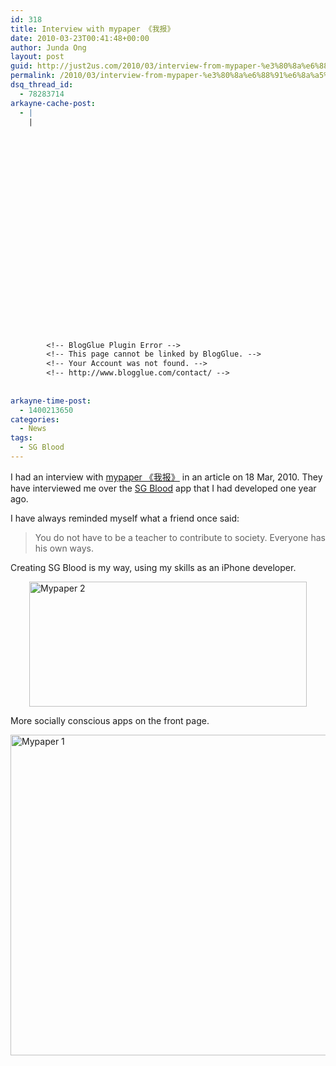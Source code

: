 ```yaml
---
id: 318
title: Interview with mypaper 《我报》
date: 2010-03-23T00:41:48+00:00
author: Junda Ong
layout: post
guid: http://just2us.com/2010/03/interview-from-mypaper-%e3%80%8a%e6%88%91%e6%8a%a5%e3%80%8b/
permalink: /2010/03/interview-from-mypaper-%e3%80%8a%e6%88%91%e6%8a%a5%e3%80%8b/
dsq_thread_id:
  - 78283714
arkayne-cache-post:
  - |
    |
        
        
        
        
        
        
        
        
        
        
        
        
        
        
        
        
        
        
        
        
        
        
        
        <!-- BlogGlue Plugin Error -->
        <!-- This page cannot be linked by BlogGlue. -->
        <!-- Your Account was not found. -->
        <!-- http://www.blogglue.com/contact/ -->
        
        
arkayne-time-post:
  - 1400213650
categories:
  - News
tags:
  - SG Blood
---
```

I had an interview with <a href="http://mypaper.com.sg" onclick="__gaTracker('send', 'event', 'outbound-article', 'http://mypaper.com.sg', 'mypaper 《我报》');">mypaper 《我报》</a> in an article on 18 Mar, 2010. They have interviewed me over the <a href="http://just2us.com/2009/05/sg-blood/" onclick="__gaTracker('send', 'event', 'outbound-article', 'http://just2us.com/2009/05/sg-blood/', 'SG Blood');">SG Blood</a> app that I had developed one year ago.

I have always reminded myself what a friend once said:

> You do not have to be a teacher to contribute to society. Everyone has his own ways.

Creating SG Blood is my way, using my skills as an iPhone developer.

<a href="http://just2us.com/wp-content/uploads/2010/03/Mypaper2.jpg" onclick="__gaTracker('send', 'event', 'outbound-article', 'http://just2us.com/wp-content/uploads/2010/03/Mypaper2.jpg', '');"><img style="display: block; float: none; margin-left: auto; margin-right: auto; border-width: 0px;" title="Mypaper 2" src="http://just2us.com/wp-content/uploads/2010/03/Mypaper2_thumb.jpg" border="0" alt="Mypaper 2" width="444" height="200" /></a>

More socially conscious apps on the front page.

<a href="http://just2us.com/wp-content/uploads/2010/03/Mypaper1.jpg" onclick="__gaTracker('send', 'event', 'outbound-article', 'http://just2us.com/wp-content/uploads/2010/03/Mypaper1.jpg', '');"><img style="display: block; float: none; margin-left: auto; margin-right: auto; border-width: 0px;" title="Mypaper 1" src="http://just2us.com/wp-content/uploads/2010/03/Mypaper1_thumb.jpg" border="0" alt="Mypaper 1" width="544" height="513" /></a>

<div style="font-size:0px;height:0px;line-height:0px;margin:0;padding:0;clear:both">
</div>
